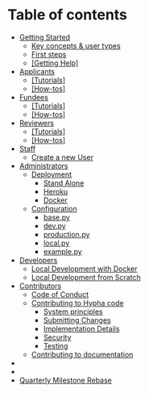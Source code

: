 # Table of contents

* [Getting Started](README.md)
  * [Key concepts & user types](gettingstarted\_overview/hypha\_roles.md)
  * [First steps](gettingstarted\_overview/howto\_login.md)
  * [\[Getting Help\]](gettingstarted\_overview/getting-help.md)
* [Applicants](applicants/README.md)
  * [\[Tutorials\]](applicants/tutorials.md)
  * [\[How-tos\]](applicants/how-tos.md)
* [Fundees](fundees/README.md)
  * [\[Tutorials\]](fundees/tutorials.md)
  * [\[How-tos\]](fundees/how-tos.md)
* [Reviewers](reviewers/README.md)
  * [\[Tutorials\]](reviewers/tutorials.md)
  * [\[How-tos\]](reviewers/how-tos.md)
* [Staff](gettingstarted\_overview/gettingstarted\_staff.md)
  * [Create a new User](gettingstarted\_overview/create\_users.md)
* [Administrators](administrators/README.md)
  * [Deployment](deployment/README.md)
    * [Stand Alone](deployment/stand-alone.md)
    * [Heroku](deployment/heroku.md)
    * [Docker](deployment/docker.md)
  * [Configuration](configuration/README.md)
    * [base.py](configuration/base.py.md)
    * [dev.py](configuration/dev.py.md)
    * [production.py](configuration/production.py.md)
    * [local.py](configuration/local.py.md)
    * [example.py](configuration/example.py.md)
* [Developers](<README (1).md>)
  * [Local Development with Docker](contributing/localdeveldocker.md)
  * [Local Development from Scratch](contributing/localdevelscratch.md)
* [Contributors](contributing/README.md)
  * [Code of Conduct](contributing/codeofconduct.md)
  * [Contributing to Hypha code](contributing/contributing-to-hypha-code/README.md)
    * [System principles](contributing/systemprinciples.md)
    * [Submitting Changes](contributing/submittingchanges.md)
    * [Implementation Details](contributing/implementationdetails.md)
    * [Security](contributing/security.md)
    * [Testing](contributing/testing.md)
  * [Contributing to documentation](contributing/contributing-to-documentation.md)
*
*
* [Quarterly Milestone Rebase](maintenance/quarterlymilestonerebase.md)
